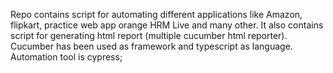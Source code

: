 Repo contains script for automating different applications like Amazon, flipkart, practice web app orange HRM Live and many other. It also contains script for generating html report (multiple cucumber html reporter). Cucumber has been used as framework and typescript as language. Automation tool is cypress;